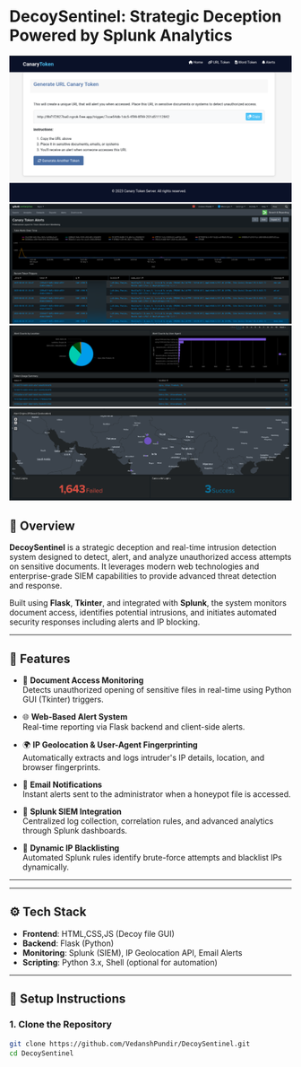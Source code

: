 # DecoySentinel: Strategic Deception Powered by Splunk Analytics

![DecoySentinel Screenshot](dash3.png)
![DecoySentinel Screenshot](dash1.png)
![DecoySentinel Screenshot](dash4.png)
![DecoySentinel Screenshot](dash5.png)


## 📌 Overview

**DecoySentinel** is a strategic deception and real-time intrusion detection system designed to detect, alert, and analyze unauthorized access attempts on sensitive documents. It leverages modern web technologies and enterprise-grade SIEM capabilities to provide advanced threat detection and response.

Built using **Flask**, **Tkinter**, and integrated with **Splunk**, the system monitors document access, identifies potential intrusions, and initiates automated security responses including alerts and IP blocking.

---

## 🚀 Features

- 📂 **Document Access Monitoring**  
  Detects unauthorized opening of sensitive files in real-time using Python GUI (Tkinter) triggers.

- 🌐 **Web-Based Alert System**  
  Real-time reporting via Flask backend and client-side alerts.

- 🌍 **IP Geolocation & User-Agent Fingerprinting**  
  Automatically extracts and logs intruder's IP details, location, and browser fingerprints.

- 📧 **Email Notifications**  
  Instant alerts sent to the administrator when a honeypot file is accessed.

- 🔄 **Splunk SIEM Integration**  
  Centralized log collection, correlation rules, and advanced analytics through Splunk dashboards.

- 🚫 **Dynamic IP Blacklisting**  
  Automated Splunk rules identify brute-force attempts and blacklist IPs dynamically.

---


---

## ⚙️ Tech Stack

- **Frontend**: HTML,CSS,JS (Decoy file GUI)
- **Backend**: Flask (Python)
- **Monitoring**: Splunk (SIEM), IP Geolocation API, Email Alerts
- **Scripting**: Python 3.x, Shell (optional for automation)

---

## 🧪 Setup Instructions

### 1. Clone the Repository
```bash
git clone https://github.com/VedanshPundir/DecoySentinel.git
cd DecoySentinel

